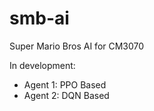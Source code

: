 # smb-ai

Super Mario Bros AI for CM3070

In development:
 - Agent 1: PPO Based
 - Agent 2: DQN Based
